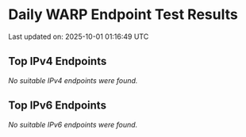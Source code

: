 # Daily WARP Endpoint Test Results

Last updated on: 2025-10-01 01:16:49 UTC

## Top IPv4 Endpoints

*No suitable IPv4 endpoints were found.*


## Top IPv6 Endpoints

*No suitable IPv6 endpoints were found.*

